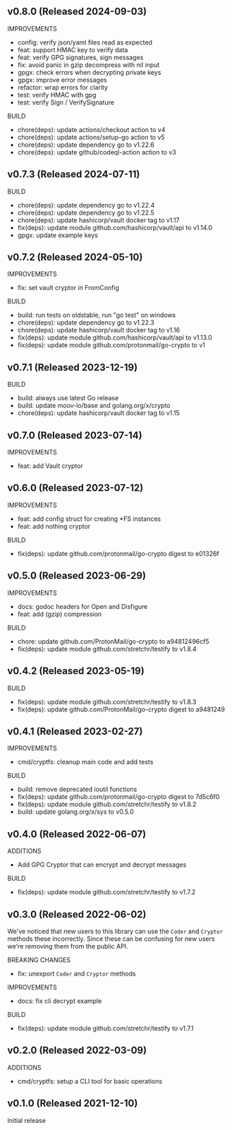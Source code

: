 ## v0.8.0 (Released 2024-09-03)

IMPROVEMENTS

- config: verify json/yaml files read as expected
- feat: support HMAC key to verify data
- feat: verify GPG signatures, sign messages
- fix: avoid panic in gzip decompress with nil input
- gpgx: check errors when decrypting private keys
- gpgx: improve error messages
- refactor: wrap errors for clarity
- test: verify HMAC with gpg
- test: verify Sign / VerifySignature

BUILD

- chore(deps): update actions/checkout action to v4
- chore(deps): update actions/setup-go action to v5
- chore(deps): update dependency go to v1.22.6
- chore(deps): update github/codeql-action action to v3

## v0.7.3 (Released 2024-07-11)

BUILD

- chore(deps): update dependency go to v1.22.4
- chore(deps): update dependency go to v1.22.5
- chore(deps): update hashicorp/vault docker tag to v1.17
- fix(deps): update module github.com/hashicorp/vault/api to v1.14.0
- gpgx: update example keys

## v0.7.2 (Released 2024-05-10)

IMPROVEMENTS

- fix: set vault cryptor in FromConfig

BUILD

- build: run tests on oldstable, run "go test" on windows
- chore(deps): update dependency go to v1.22.3
- chore(deps): update hashicorp/vault docker tag to v1.16
- fix(deps): update module github.com/hashicorp/vault/api to v1.13.0
- fix(deps): update module github.com/protonmail/go-crypto to v1

## v0.7.1 (Released 2023-12-19)

BUILD

- build: always use latest Go release
- build: update moov-io/base and golang.org/x/crypto
- chore(deps): update hashicorp/vault docker tag to v1.15

## v0.7.0 (Released 2023-07-14)

IMPROVEMENTS

- feat: add Vault cryptor

## v0.6.0 (Released 2023-07-12)

IMPROVEMENTS

- feat: add config struct for creating *FS instances
- feat: add nothing cryptor

BUILD

- fix(deps): update github.com/protonmail/go-crypto digest to e01326f

## v0.5.0 (Released 2023-06-29)

IMPROVEMENTS

- docs: godoc headers for Open and Disfigure
- feat: add (gzip) compression

BUILD

- chore: update github.com/ProtonMail/go-crypto to a94812496cf5
- fix(deps): update module github.com/stretchr/testify to v1.8.4

## v0.4.2 (Released 2023-05-19)

BUILD

- fix(deps): update module github.com/stretchr/testify to v1.8.3
- fix(deps): update github.com/ProtonMail/go-crypto digest to a9481249

## v0.4.1 (Released 2023-02-27)

IMPROVEMENTS

- cmd/cryptfs: cleanup main code and add tests

BUILD

- build: remove deprecated ioutil functions
- fix(deps): update github.com/protonmail/go-crypto digest to 7d5c6f0
- fix(deps): update module github.com/stretchr/testify to v1.8.2
- build: update golang.org/x/sys to v0.5.0

## v0.4.0 (Released 2022-06-07)

ADDITIONS

- Add GPG Cryptor that can encrypt and decrypt messages

BUILD

- fix(deps): update module github.com/stretchr/testify to v1.7.2

## v0.3.0 (Released 2022-06-02)

We've noticed that new users to this library can use the `Coder` and `Cryptor` methods these incorrectly.
Since these can be confusing for new users we're removing them from the public API.

BREAKING CHANGES

- fix: unexport `Coder` and `Cryptor` methods

IMPROVEMENTS

- docs: fix cli decrypt example

BUILD

- fix(deps): update module github.com/stretchr/testify to v1.7.1

## v0.2.0 (Released 2022-03-09)

ADDITIONS

- cmd/cryptfs: setup a CLI tool for basic operations

## v0.1.0 (Released 2021-12-10)

Initial release
